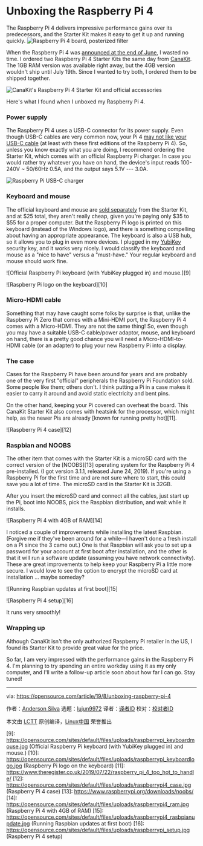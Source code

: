 [#]: collector: (lujun9972)
[#]: translator: (wxy)
[#]: reviewer: ( )
[#]: publisher: ( )
[#]: url: ( )
[#]: subject: (Unboxing the Raspberry Pi 4)
[#]: via: (https://opensource.com/article/19/8/unboxing-raspberry-pi-4)
[#]: author: (Anderson Silva https://opensource.com/users/ansilvahttps://opensource.com/users/bennuttall)

Unboxing the Raspberry Pi 4
======
The Raspberry Pi 4 delivers impressive performance gains over its
predecessors, and the Starter Kit makes it easy to get it up and running
quickly.
![Raspberry Pi 4 board, posterized filter][1]

When the Raspberry Pi 4 was [announced at the end of June][2], I wasted no time. I ordered two Raspberry Pi 4 Starter Kits the same day from [CanaKit][3]. The 1GB RAM version was available right away, but the 4GB version wouldn't ship until July 19th. Since I wanted to try both, I ordered them to be shipped together.

![CanaKit's Raspberry Pi 4 Starter Kit and official accessories][4]

Here's what I found when I unboxed my Raspberry Pi 4.

### Power supply

The Raspberry Pi 4 uses a USB-C connector for its power supply. Even though USB-C cables are very common now, your Pi 4 [may not like your USB-C cable][5] (at least with these first editions of the Raspberry Pi 4). So, unless you know exactly what you are doing, I recommend ordering the Starter Kit, which comes with an official Raspberry Pi charger. In case you would rather try whatever you have on hand, the device's input reads 100-240V ~ 50/60Hz 0.5A, and the output says 5.1V --- 3.0A.

![Raspberry Pi USB-C charger][6]

### Keyboard and mouse

The official keyboard and mouse are [sold separately][7] from the Starter Kit, and at $25 total, they aren't really cheap, given you're paying only $35 to $55 for a proper computer. But the Raspberry Pi logo is printed on this keyboard (instead of the Windows logo), and there is something compelling about having an appropriate appearance. The keyboard is also a USB hub, so it allows you to plug in even more devices. I plugged in my [YubiKey][8] security key, and it works very nicely. I would classify the keyboard and mouse as a "nice to have" versus a "must-have." Your regular keyboard and mouse should work fine.

![Official Raspberry Pi keyboard \(with YubiKey plugged in\) and mouse.][9]

![Raspberry Pi logo on the keyboard][10]

### Micro-HDMI cable

Something that may have caught some folks by surprise is that, unlike the Raspberry Pi Zero that comes with a Mini-HDMI port, the Raspberry Pi 4 comes with a Micro-HDMI. They are not the same thing! So, even though you may have a suitable USB-C cable/power adaptor, mouse, and keyboard on hand, there is a pretty good chance you will need a Micro-HDMI-to-HDMI cable (or an adapter) to plug your new Raspberry Pi into a display.

### The case

Cases for the Raspberry Pi have been around for years and are probably one of the very first "official" peripherals the Raspberry Pi Foundation sold. Some people like them; others don't. I think putting a Pi in a case makes it easier to carry it around and avoid static electricity and bent pins.

On the other hand, keeping your Pi covered can overheat the board. This CanaKit Starter Kit also comes with heatsink for the processor, which might help, as the newer Pis are already [known for running pretty hot][11].

![Raspberry Pi 4 case][12]

### Raspbian and NOOBS

The other item that comes with the Starter Kit is a microSD card with the correct version of the [NOOBS][13] operating system for the Raspberry Pi 4 pre-installed. (I got version 3.1.1, released June 24, 2019). If you're using a Raspberry Pi for the first time and are not sure where to start, this could save you a lot of time. The microSD card in the Starter Kit is 32GB.

After you insert the microSD card and connect all the cables, just start up the Pi, boot into NOOBS, pick the Raspbian distribution, and wait while it installs.

![Raspberry Pi 4 with 4GB of RAM][14]

I noticed a couple of improvements while installing the latest Raspbian. (Forgive me if they've been around for a while—I haven't done a fresh install on a Pi since the 3 came out.) One is that Raspbian will ask you to set up a password for your account at first boot after installation, and the other is that it will run a software update (assuming you have network connectivity). These are great improvements to help keep your Raspberry Pi a little more secure. I would love to see the option to encrypt the microSD card at installation … maybe someday?

![Running Raspbian updates at first boot][15]

![Raspberry Pi 4 setup][16]

It runs very smoothly!

### Wrapping up

Although CanaKit isn't the only authorized Raspberry Pi retailer in the US, I found its Starter Kit to provide great value for the price.

So far, I am very impressed with the performance gains in the Raspberry Pi 4. I'm planning to try spending an entire workday using it as my only computer, and I'll write a follow-up article soon about how far I can go. Stay tuned!

--------------------------------------------------------------------------------

via: https://opensource.com/article/19/8/unboxing-raspberry-pi-4

作者：[Anderson Silva][a]
选题：[lujun9972][b]
译者：[译者ID](https://github.com/译者ID)
校对：[校对者ID](https://github.com/校对者ID)

本文由 [LCTT](https://github.com/LCTT/TranslateProject) 原创编译，[Linux中国](https://linux.cn/) 荣誉推出

[a]: https://opensource.com/users/ansilvahttps://opensource.com/users/bennuttall
[b]: https://github.com/lujun9972
[1]: https://opensource.com/sites/default/files/styles/image-full-size/public/lead-images/raspberrypi4_board_hardware.jpg?itok=KnFU7NvR (Raspberry Pi 4 board, posterized filter)
[2]: https://opensource.com/article/19/6/raspberry-pi-4
[3]: https://www.canakit.com/raspberry-pi-4-starter-kit.html
[4]: https://opensource.com/sites/default/files/uploads/raspberrypi4_canakit.jpg (CanaKit's Raspberry Pi 4 Starter Kit and official accessories)
[5]: https://www.techrepublic.com/article/your-new-raspberry-pi-4-wont-power-on-usb-c-cable-problem-now-officially-confirmed/
[6]: https://opensource.com/sites/default/files/uploads/raspberrypi_usb-c_charger.jpg (Raspberry Pi USB-C charger)
[7]: https://www.canakit.com/official-raspberry-pi-keyboard-mouse.html?defpid=4476
[8]: https://www.yubico.com/products/yubikey-hardware/
[9]: https://opensource.com/sites/default/files/uploads/raspberrypi_keyboardmouse.jpg (Official Raspberry Pi keyboard (with YubiKey plugged in) and mouse.)
[10]: https://opensource.com/sites/default/files/uploads/raspberrypi_keyboardlogo.jpg (Raspberry Pi logo on the keyboard)
[11]: https://www.theregister.co.uk/2019/07/22/raspberry_pi_4_too_hot_to_handle/
[12]: https://opensource.com/sites/default/files/uploads/raspberrypi4_case.jpg (Raspberry Pi 4 case)
[13]: https://www.raspberrypi.org/downloads/noobs/
[14]: https://opensource.com/sites/default/files/uploads/raspberrypi4_ram.jpg (Raspberry Pi 4 with 4GB of RAM)
[15]: https://opensource.com/sites/default/files/uploads/raspberrypi4_rasbpianupdate.jpg (Running Raspbian updates at first boot)
[16]: https://opensource.com/sites/default/files/uploads/raspberrypi_setup.jpg (Raspberry Pi 4 setup)
